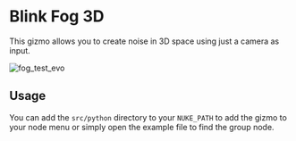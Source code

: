 # Blink Fog 3D

This gizmo allows you to create noise in 3D space using just a camera as input.

![fog_test_evo](https://github.com/obulka/blink_fog_3d/assets/21975584/13ddff0d-672f-484a-8047-f1985a0a7f00)

## Usage

You can add the `src/python` directory to your `NUKE_PATH` to add the gizmo to your node menu or simply open the example file to find the group node.
